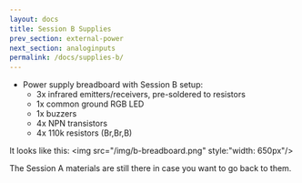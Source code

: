 ```yaml
---
layout: docs
title: Session B Supplies
prev_section: external-power
next_section: analoginputs
permalink: /docs/supplies-b/
---
```


- Power supply breadboard with Session B setup:
    - 3x infrared emitters/receivers, pre-soldered to resistors
    - 1x common ground RGB LED
    - 1x buzzers
    - 4x NPN transistors
    - 4x 110k resistors (Br,Br,B)

It looks like this:
<img src="/img/b-breadboard.png" style:"width: 650px"/>

The Session A materials are still there in case you want to go back to them.